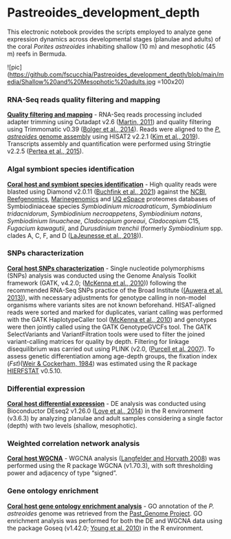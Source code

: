 # Pastreoides_development_depth

This electronic notebook provides the scripts employed to analyze gene expression dynamics across developmental stages (planulae and adults) of the coral _Porites astreoides_ inhabiting shallow (10 m) and mesophotic (45 m) reefs in Bermuda.

![pic](https://github.com/fscucchia/Pastreoides_development_depth/blob/main/media/Shallow%20and%20Mesophotic%20adults.jpg =100x20) 

### RNA-Seq reads quality filtering and mapping

**[Quality filtering and mapping](https://github.com/fscucchia/Pastreoides_development_depth/tree/main/Filtering_and_Mapping)** - RNA-Seq reads processing included adapter trimming using Cutadapt v2.6 ([Martin, 2011](https://doi.org/10.14806/ej.17.1.200)) and quality filtering using Trimmomatic v0.39 ([Bolger et al., 2014](https://doi.org/10.1093/bioinformatics/btu170)). Reads were aligned to the [_P. astreoides_ genome assembly](https://osf.io/ed8xu/) using HISAT2 v2.2.1 ([Kim et al., 2019](https://www.nature.com/articles/s41587-019-0201-4)). Transcripts assembly and quantification were performed using Stringtie v2.2.5 ([Pertea et al., 2015](https://www.nature.com/articles/nbt.3122)).

### Algal symbiont species identification

**[Coral host and symbiont species identification](https://github.com/fscucchia/Pastreoides_development_depth/tree/main/Species_Identification)** - High quality reads were blasted using Diamond v2.0.11 ([Buchfink et al., 2021](https://www.nature.com/articles/s41592-021-01101-x)) against the [NCBI](https://www.ncbi.nlm.nih.gov/), [Reefgenomics](http://reefgenomics.org/), [Marinegenomics](https://marinegenomics.oist.jp/gallery) and [UQ eSpace](https://espace.library.uq.edu.au/view/UQ:f1b3a11) proteomes databases of Symbiodiniaceae species _Symbiodinium microadraticum_, _Symbiodinium tridacnidorum_, _Symbiodinium necroappetens_, _Symbiodinium natans_, _Symbiodinium linuacheae_, _Cladocopium goreaui_, _Cladocopium_ C15, _Fugacium kawagutii_,  and _Durusdinium trenchii_  (formerly _Symbiodinium_ spp. clades A, C, F, and D ([LaJeunesse et al., 2018](https://doi.org/10.1016/j.cub.2018.07.008))).

### SNPs characterization

**[Coral host SNPs characterization](https://github.com/fscucchia/Pastreoides_development_depth/tree/main/SNPs)** - Single nucleotide polymorphisms (SNPs) analysis was conducted using the Genome Analysis Toolkit framework (GATK, v4.2.0; ([McKenna et al., 2010](https://doi.org/10.1101/gr.107524.110))) following the recommended RNA-Seq SNPs practice of the Broad Institute ([(Auwera et al. 2013)](https://currentprotocols.onlinelibrary.wiley.com/doi/10.1002/0471250953.bi1110s43)), with necessary adjustments for genotype calling in non-model organisms where variants sites are not known beforehand. HISAT-aligned reads were sorted and marked for duplicates, variant calling was performed with the GATK HaplotypeCaller tool ([McKenna et al., 2010](https://doi.org/10.1101/gr.107524.110)) and genotypes were then jointly called using the GATK GenotypeGVCFs tool. The GATK SelectVariants and VariantFiltration tools were used to filter the joined variant-calling matrices for quality by depth. Filtering for linkage disequilibrium was carried out using PLINK (v2.0, ([Purcell et al. 2007](https://www.cell.com/ajhg/fulltext/S0002-9297(07)61352-4)).
To assess genetic differentiation among age-depth groups, the fixation index (_Fst_)([Weir & Cockerham, 1984](https://doi.org/10.1111/j.1558-5646.1984.tb05657.x)) was estimated using the R package [HIERFSTAT](https://cran.r-project.org/web/packages/hierfstat/index.html) v0.5.10. 

### Differential expression

**[Coral host differential expression](https://github.com/fscucchia/Pastreoides_development_depth/tree/main/DE)** - DE analysis was conducted using Bioconductor DEseq2 v1.26.0 ([Love et al., 2014](https://doi.org/10.1186/s13059-014-0550-8)) in the R environment (v3.6.3) by analyzing planulae and adult samples considering a single factor (depth) with two levels (shallow, mesophotic).

### Weighted correlation network analysis

**[Coral host WGCNA](https://github.com/fscucchia/Pastreoides_development_depth/tree/main/WGCNA)** - WGCNA analysis ([Langfelder and Horvath 2008](https://bmcbioinformatics.biomedcentral.com/articles/10.1186/1471-2105-9-559)) was performed using the R package WGCNA (v1.70.3), with soft thresholding power and adjacency of type “signed”.  

### Gene ontology enrichment

**[Coral host gene ontology enrichment analysis](https://github.com/fscucchia/Pastreoides_development_depth/tree/main/GO_Enrichment)** - GO annotation of the _P. astreoides_ genome was retrieved from the [Past_Genome Project](https://osf.io/ed8xu/). GO enrichment analysis was performed for both the DE and WGCNA data using the package Goseq (v1.42.0; [Young et al. 2010](https://genomebiology.biomedcentral.com/articles/10.1186/gb-2010-11-2-r14)) in the R environment.  
